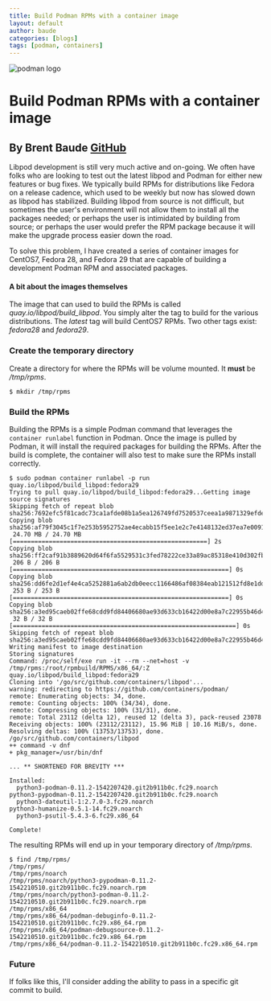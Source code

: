 ```yaml
---
title: Build Podman RPMs with a container image
layout: default
author: baude
categories: [blogs]
tags: [podman, containers]
---
```


![podman logo](../static/vectors/raw/podman.svg)

# Build Podman RPMs with a container image

## By Brent Baude [GitHub](https://github.com/baude)

Libpod development is still very much active and on-going. We often have folks who are looking
to test out the latest libpod and Podman for either new features or bug fixes. We typically
build RPMs for distributions like Fedora on a release cadence, which used to be weekly but now
has slowed down as libpod has stabilized. Building libpod from source is not difficult, but
sometimes the user's environment will not allow them to install all the packages needed; or
perhaps the user is intimidated by building from source; or perhaps the user would prefer
the RPM package because it will make the upgrade process easier down the road.

To solve this problem, I have created a series of container images for CentOS7, Fedora 28, and Fedora 29 that are capable of building a development Podman RPM and associated packages.

<!--truncate-->

#### A bit about the images themselves

The image that can used to build the RPMs is called _quay.io/libpod/build_libpod_. You simply
alter the tag to build for the various distributions. The _latest_ tag will build CentOS7
RPMs. Two other tags exist: _fedora28_ and _fedora29_.

### Create the temporary directory

Create a directory for where the RPMs will be volume mounted. It **must** be _/tmp/rpms_.

```
$ mkdir /tmp/rpms
```

### Build the RPMs

Building the RPMs is a simple Podman command that leverages the `container runlabel` function in Podman. Once the image is pulled by Podman, it will install the required packages for building the RPMs. After the build is complete, the container will also test to make sure the RPMs install correctly.

```
$ sudo podman container runlabel -p run quay.io/libpod/build_libpod:fedora29
Trying to pull quay.io/libpod/build_libpod:fedora29...Getting image source signatures
Skipping fetch of repeat blob sha256:7692efc5f81cadc73ca1afde08b1a5ea126749fd7520537ceea1a9871329efde
Copying blob sha256:af79f3045c1f7e253b5952752ae4ecabb15f5ee1e2c7e4148132ed37ea7e0091
 24.70 MB / 24.70 MB [======================================================] 2s
Copying blob sha256:ff2caf91b3889620d64f6fa5529531c3fed78222ce33a89ac85318e410d302fb
 206 B / 206 B [============================================================] 0s
Copying blob sha256:dd6fe2d1ef4e4ca5252881a6ab2db0eecc1166486af08384eab121512fd8e1dd
 253 B / 253 B [============================================================] 0s
Copying blob sha256:a3ed95caeb02ffe68cdd9fd84406680ae93d633cb16422d00e8a7c22955b46d4
 32 B / 32 B [==============================================================] 0s
Skipping fetch of repeat blob sha256:a3ed95caeb02ffe68cdd9fd84406680ae93d633cb16422d00e8a7c22955b46d4
Writing manifest to image destination
Storing signatures
Command: /proc/self/exe run -it --rm --net=host -v /tmp/rpms:/root/rpmbuild/RPMS/x86_64/:Z quay.io/libpod/build_libpod:fedora29
Cloning into '/go/src/github.com/containers/libpod'...
warning: redirecting to https://github.com/containers/podman/
remote: Enumerating objects: 34, done.
remote: Counting objects: 100% (34/34), done.
remote: Compressing objects: 100% (31/31), done.
remote: Total 23112 (delta 12), reused 12 (delta 3), pack-reused 23078
Receiving objects: 100% (23112/23112), 15.96 MiB | 10.16 MiB/s, done.
Resolving deltas: 100% (13753/13753), done.
/go/src/github.com/containers/libpod
++ command -v dnf
+ pkg_manager=/usr/bin/dnf

... ** SHORTENED FOR BREVITY ***

Installed:
  python3-podman-0.11.2-1542207420.git2b911b0c.fc29.noarch            python3-pypodman-0.11.2-1542207420.git2b911b0c.fc29.noarch
  python3-dateutil-1:2.7.0-3.fc29.noarch                              python3-humanize-0.5.1-14.fc29.noarch
  python3-psutil-5.4.3-6.fc29.x86_64

Complete!
```

The resulting RPMs will end up in your temporary directory of _/tmp/rpms_.

```
$ find /tmp/rpms/
/tmp/rpms/
/tmp/rpms/noarch
/tmp/rpms/noarch/python3-pypodman-0.11.2-1542210510.git2b911b0c.fc29.noarch.rpm
/tmp/rpms/noarch/python3-podman-0.11.2-1542210510.git2b911b0c.fc29.noarch.rpm
/tmp/rpms/x86_64
/tmp/rpms/x86_64/podman-debuginfo-0.11.2-1542210510.git2b911b0c.fc29.x86_64.rpm
/tmp/rpms/x86_64/podman-debugsource-0.11.2-1542210510.git2b911b0c.fc29.x86_64.rpm
/tmp/rpms/x86_64/podman-0.11.2-1542210510.git2b911b0c.fc29.x86_64.rpm
```

### Future

If folks like this, I'll consider adding the ability to pass in a specific git commit to build.
